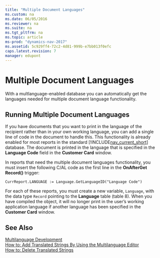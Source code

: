 ```yaml
---
title: "Multiple Document Languages"
ms.custom: na
ms.date: 06/05/2016
ms.reviewer: na
ms.suite: na
ms.tgt_pltfrm: na
ms.topic: article
ms-prod: "dynamics-nav-2017"
ms.assetid: 5c929ff4-72c2-4d81-999b-e7bb013f0efc
caps.latest.revision: 7
manager: edupont
---
```

# Multiple Document Languages
With a multlanguage-enabled database you can automatically  get the languages needed for multiple document language functionality.  
  
## Running Multiple Document Languages  
 If you have documents that you want to print in the language of the recipient rather than in your own working language, you can add a single line of code in the document to handle this. This functionality is already enabled for most reports in the standard [!INCLUDE[nav_current_short](includes/nav_current_short_md.md)] database. The document is printed in the language that is specified in the **Language Code** field in the **Customer Card** window.  
  
 In reports that need the multiple document languages functionality, you must insert the following C/AL code as the first line in the **OnAfterGet Record\(\)** trigger:  
  
 `CurrReport.LANGUAGE := Language.GetLanguageID("Language Code")`  
  
 For each of these reports, you must create a new variable, `Language`, with the data type `Record` pointing to the **Language** table \(table 8\). When you have compiled the object, it will no longer print in the user’s working application language if another language has been specified in the **Customer Card** window.  
  
## See Also  
 [Multilanguage Development](Multilanguage-Development.md)   
 [How to: Add Translated Strings By Using the Multilanguage Editor](How%20to:%20Add%20Translated%20Strings%20By%20Using%20the%20Multilanguage%20Editor.md)   
 [How to: Delete Translated Strings](How%20to:%20Delete%20Translated%20Strings.md)